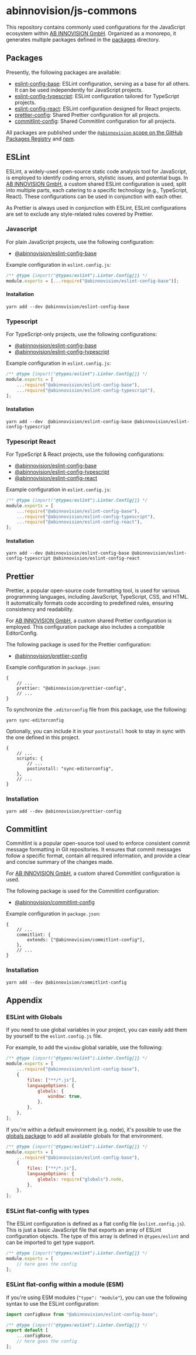# abinnovision/js-commons

This repository contains commonly used configurations for the JavaScript
ecosystem within [AB INNOVISION GmbH](https://github.com/abinnovision).
Organized as a monorepo, it generates multiple packages defined in
the [packages](./packages) directory.

## Packages

Presently, the following packages are available:

- [eslint-config-base](./packages/eslint-config-base): ESLint configuration,
  serving as a base for all others. It can be used independently for JavaScript
  projects.
- [eslint-config-typescript](./packages/eslint-config-typescript): ESLint
  configuration tailored for TypeScript projects.
- [eslint-config-react](./packages/eslint-config-react): ESLint configuration
  designed for React projects.
- [prettier-config](./packages/prettier-config): Shared Prettier configuration
  for all projects.
- [commitlint-config](./packages/commitlint-config): Shared Commitlint
  configuration for all projects.

All packages are published under
the [`@abinnovision` scope on the GitHub Packages Registry](https://github.com/orgs/abinnovision/packages)
and [npm](https://www.npmjs.com/).

## ESLint

ESLint, a widely-used open-source static code analysis tool for JavaScript, is
employed to identify coding errors, stylistic issues, and potential bugs.
In [AB INNOVISION GmbH](https://github.com/abinnovision), a custom shared ESLint
configuration is used, split into multiple parts, each catering to a specific
technology (e.g., TypeScript, React). These configurations can be used in
conjunction with each other.

As Prettier is always used in conjunction with ESLint, ESLint configurations are
set to exclude any style-related rules covered by Prettier.

### Javascript

For plain JavaScript projects, use the following configuration:

- [@abinnovision/eslint-config-base](./packages/eslint-config-base)

Example configuration in `eslint.config.js`:

```javascript
/** @type {import("@types/eslint").Linter.Config[]} */
module.exports = [...require("@abinnovision/eslint-config-base")];
```

#### Installation

```shell
yarn add --dev @abinnovision/eslint-config-base
```

### Typescript

For TypeScript-only projects, use the following configurations:

- [@abinnovision/eslint-config-base](./packages/eslint-config-base)
- [@abinnovision/eslint-config-typescript](./packages/eslint-config-typescript)

Example configuration in `eslint.config.js`:

```javascript
/** @type {import("@types/eslint").Linter.Config[]} */
module.exports = [
	...require("@abinnovision/eslint-config-base"),
	...require("@abinnovision/eslint-config-typescript"),
];
```

#### Installation

```shell
yarn add --dev	@abinnovision/eslint-config-base @abinnovision/eslint-config-typescript
```

### Typescript React

For TypeScript & React projects, use the following configurations:

- [@abinnovision/eslint-config-base](./packages/eslint-config-base)
- [@abinnovision/eslint-config-typescript](./packages/eslint-config-typescript)
- [@abinnovision/eslint-config-react](./packages/eslint-config-react)

Example configuration in `eslint.config.js`:

```javascript
/** @type {import("@types/eslint").Linter.Config[]} */
module.exports = [
	...require("@abinnovision/eslint-config-base"),
	...require("@abinnovision/eslint-config-typescript"),
	...require("@abinnovision/eslint-config-react"),
];
```

#### Installation

```shell
yarn add --dev @abinnovision/eslint-config-base @abinnovision/eslint-config-typescript @abinnovision/eslint-config-react
```

## Prettier

Prettier, a popular open-source code formatting tool, is used for various
programming languages, including JavaScript, TypeScript, CSS, and HTML. It
automatically formats code according to predefined rules, ensuring consistency
and readability.

For [AB INNOVISION GmbH](https://github.com/abinnovision), a custom shared
Prettier configuration is employed. This configuration package also includes a
compatible EditorConfig.

The following package is used for the Prettier configuration:

- [@abinnovision/prettier-config](./packages/prettier-config)

Example configuration in `package.json`:

```json5
{
	// ...
	prettier: "@abinnovision/prettier-config",
	// ...
}
```

To synchronize the `.editorconfig` file from this package, use the following:

```shell
yarn sync-editorconfig
```

Optionally, you can include it in your `postinstall` hook to stay in sync with
the one defined in this project.

```json5
{
	// ...
	scripts: {
		// ...
		postinstall: "sync-editorconfig",
	},
	// ...
}
```

### Installation

```shell
yarn add --dev @abinnovision/prettier-config
```

## Commitlint

Commitlint is a popular open-source tool used to enforce consistent commit
message formatting in Git repositories. It ensures that commit messages follow a
specific format, contain all required information, and provide a clear and
concise summary of the changes made.

For [AB INNOVISION GmbH](https://github.com/abinnovision), a custom shared
Commitlint configuration is used.

The following package is used for the Commitlint configuration:

- [@abinnovision/commitlint-config](./packages/commitlint-config)

Example configuration in `package.json`:

```json5
{
	// ...
	commitlint: {
		extends: ["@abinnovision/commitlint-config"],
	},
	// ...
}
```

### Installation

```shell
yarn add --dev @abinnovision/commitlint-config
```

## Appendix

### ESLint with Globals

If you need to use global variables in your project, you can easily add them
by yourself to the `eslint.config.js` file.

For example, to add the `window` global variable, use the following:

```javascript
/** @type {import("@types/eslint").Linter.Config[]} */
module.exports = [
	...require("@abinnovision/eslint-config-base"),
	{
		files: ["**/*.js"],
		languageOptions: {
			globals: {
				window: true,
			},
		},
	},
];
```

If you're within a default environment (e.g. node), it's possible to use
the [globals package](https://www.npmjs.com/package/globals) to add all
available globals for that environment.

```javascript
/** @type {import("@types/eslint").Linter.Config[]} */
module.exports = [
	...require("@abinnovision/eslint-config-base"),
	{
		files: ["**/*.js"],
		languageOptions: {
			globals: require("globals").node,
		},
	},
];
```

### ESLint flat-config with types

The ESLint configuration is defined as a flat config file (`eslint.config.js`).
This is just a basic JavaScript file that exports an array of ESLint
configuration objects. The type of this array is defined in `@types/eslint` and
can be imported to get type support.

```javascript
/** @type {import("@types/eslint").Linter.Config[]} */
module.exports = [
	// here goes the config
];
```

### ESLint flat-config within a module (ESM)

If you're using ESM modules (`"type": "module"`),
you can use the following syntax to use the ESLint configuration:

```javascript
import configBase from "@abinnovision/eslint-config-base";

/** @type {import("@types/eslint").Linter.Config[]} */
export default [
	...configBase,
	// here goes the config
];
```
